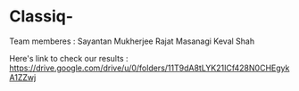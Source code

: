 # Classiq-
Team memberes : 
Sayantan Mukherjee 
Rajat Masanagi
Keval Shah

Here's link to check our results : 
https://drive.google.com/drive/u/0/folders/11T9dA8tLYK21ICf428N0CHEgykA1ZZwj
